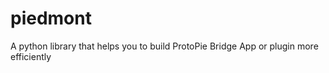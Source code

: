 # piedmont

A python library that helps you to build ProtoPie Bridge App or plugin more efficiently
